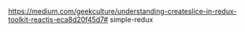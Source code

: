 https://medium.com/geekculture/understanding-createslice-in-redux-toolkit-reactjs-eca8d20f45d7# simple-redux
